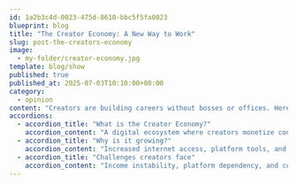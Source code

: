 ```yaml
---
id: 1a2b3c4d-0023-475d-8610-bbc5f5fa0023
blueprint: blog
title: "The Creator Economy: A New Way to Work"
slug: post-the-creators-economy
image:
  - my-folder/creator-economy.jpg
template: blog/show
published: true
published_at: 2025-07-03T10:10:00+00:00
category:
  - opinion
content: "Creators are building careers without bosses or offices. Here’s what that means for the future."
accordions:
  - accordion_title: "What is the Creator Economy?"
    accordion_content: "A digital ecosystem where creators monetize content independently."
  - accordion_title: "Why is it growing?"
    accordion_content: "Increased internet access, platform tools, and audience demand for authentic content."
  - accordion_title: "Challenges creators face"
    accordion_content: "Income instability, platform dependency, and content saturation."
---
```

